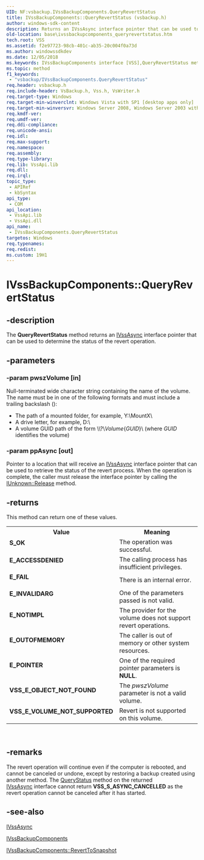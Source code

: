 ```yaml
---
UID: NF:vsbackup.IVssBackupComponents.QueryRevertStatus
title: IVssBackupComponents::QueryRevertStatus (vsbackup.h)
author: windows-sdk-content
description: Returns an IVssAsync interface pointer that can be used to determine the status of the revert operation.
old-location: base\ivssbackupcomponents_queryrevertstatus.htm
tech.root: VSS
ms.assetid: f2e97723-98cb-401c-ab35-20c004f0a73d
ms.author: windowssdkdev
ms.date: 12/05/2018
ms.keywords: IVssBackupComponents interface [VSS],QueryRevertStatus method, IVssBackupComponents.QueryRevertStatus, IVssBackupComponents::QueryRevertStatus, QueryRevertStatus, QueryRevertStatus method [VSS], QueryRevertStatus method [VSS],IVssBackupComponents interface, _win32_ivssbackupcomponents_queryrevertstatus, base.ivssbackupcomponents_queryrevertstatus, vsbackup/IVssBackupComponents::QueryRevertStatus
ms.topic: method
f1_keywords: 
 - "vsbackup/IVssBackupComponents.QueryRevertStatus"
req.header: vsbackup.h
req.include-header: VsBackup.h, Vss.h, VsWriter.h
req.target-type: Windows
req.target-min-winverclnt: Windows Vista with SP1 [desktop apps only]
req.target-min-winversvr: Windows Server 2008, Windows Server 2003 with SP1 [desktop apps only]
req.kmdf-ver: 
req.umdf-ver: 
req.ddi-compliance: 
req.unicode-ansi: 
req.idl: 
req.max-support: 
req.namespace: 
req.assembly: 
req.type-library: 
req.lib: VssApi.lib
req.dll: 
req.irql: 
topic_type:
 - APIRef
 - kbSyntax
api_type:
 - COM
api_location:
 - VssApi.lib
 - VssApi.dll
api_name:
 - IVssBackupComponents.QueryRevertStatus
targetos: Windows
req.typenames: 
req.redist: 
ms.custom: 19H1
---
```


# IVssBackupComponents::QueryRevertStatus


## -description


The <b>QueryRevertStatus</b> method 
   returns an <a href="https://docs.microsoft.com/windows/desktop/api/vss/nn-vss-ivssasync">IVssAsync</a> interface pointer that can be used 
   to determine the status of the revert operation.


## -parameters




### -param pwszVolume [in]

Null-terminated wide character string containing the name of the volume. The name must be in one of the following formats and must include a trailing backslash (\): 
      

<ul>
<li>The path of a mounted folder, for example, Y:\MountX\</li>
<li>A drive letter, for example, D:\</li>
<li>A volume GUID path of the form \\?\<i>Volume</i>{<i>GUID</i>}\ (where <i>GUID</i> identifies the volume)</li>
</ul>

### -param ppAsync [out]

Pointer to a location that will receive an <a href="https://docs.microsoft.com/windows/desktop/api/vss/nn-vss-ivssasync">IVssAsync</a> 
      interface pointer that can be used to retrieve the status of the revert process. When the operation is complete, the caller must release the interface pointer by calling the <a href="https://docs.microsoft.com/windows/desktop/api/unknwn/nf-unknwn-iunknown-release">IUnknown::Release</a> method.


## -returns



This method can return one of these values.

<table>
<tr>
<th>Value</th>
<th>Meaning</th>
</tr>
<tr>
<td width="40%">
<dl>
<dt><b><b>S_OK</b></b></dt>
</dl>
</td>
<td width="60%">
The operation was successful.

</td>
</tr>
<tr>
<td width="40%">
<dl>
<dt><b><b>E_ACCESSDENIED</b></b></dt>
</dl>
</td>
<td width="60%">
The calling process has insufficient privileges.

</td>
</tr>
<tr>
<td width="40%">
<dl>
<dt><b><b>E_FAIL</b></b></dt>
</dl>
</td>
<td width="60%">
There is an internal error.

</td>
</tr>
<tr>
<td width="40%">
<dl>
<dt><b><b>E_INVALIDARG</b></b></dt>
</dl>
</td>
<td width="60%">
One of the parameters passed is not valid.

</td>
</tr>
<tr>
<td width="40%">
<dl>
<dt><b><b>E_NOTIMPL</b></b></dt>
</dl>
</td>
<td width="60%">
The provider for the volume does not support revert operations.

</td>
</tr>
<tr>
<td width="40%">
<dl>
<dt><b><b>E_OUTOFMEMORY</b></b></dt>
</dl>
</td>
<td width="60%">
The caller is out of memory or other system resources.

</td>
</tr>
<tr>
<td width="40%">
<dl>
<dt><b><b>E_POINTER</b></b></dt>
</dl>
</td>
<td width="60%">
One of the required pointer parameters is <b>NULL</b>.

</td>
</tr>
<tr>
<td width="40%">
<dl>
<dt><b><b>VSS_E_OBJECT_NOT_FOUND</b></b></dt>
</dl>
</td>
<td width="60%">
The <i>pwszVolume</i> parameter is not a valid volume.

</td>
</tr>
<tr>
<td width="40%">
<dl>
<dt><b><b>VSS_E_VOLUME_NOT_SUPPORTED</b></b></dt>
</dl>
</td>
<td width="60%">
Revert is not supported on this volume.

</td>
</tr>
</table>
 




## -remarks



The revert operation will continue even if the computer is rebooted, and cannot be canceled or undone, except 
    by restoring a backup created using another method. The 
    <a href="https://docs.microsoft.com/windows/desktop/api/vss/nf-vss-ivssasync-querystatus">QueryStatus</a> method on the returned  
    <a href="https://docs.microsoft.com/windows/desktop/api/vss/nn-vss-ivssasync">IVssAsync</a> interface cannot return 
    <b>VSS_S_ASYNC_CANCELLED</b> as the revert operation cannot be canceled after it has 
    started.




## -see-also




<a href="https://docs.microsoft.com/windows/desktop/api/vss/nn-vss-ivssasync">IVssAsync</a>



<a href="https://docs.microsoft.com/windows/desktop/api/vsbackup/nl-vsbackup-ivssbackupcomponents">IVssBackupComponents</a>



<a href="https://docs.microsoft.com/windows/desktop/api/vsbackup/nf-vsbackup-ivssbackupcomponents-reverttosnapshot">IVssBackupComponents::RevertToSnapshot</a>
 

 

